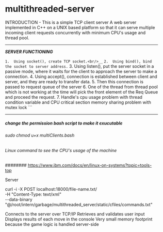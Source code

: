 # multithreaded-server

INTRODUCTION - This is a simple TCP client server A web server implemented in C++ on a UNIX based platform so that it can serve multiple incoming client requests concurrently with minimum CPU's usage and thread pool.

---

   **_SERVER FUNCTIONING_**
   
   ``` 1.  Using socket(), create TCP socket.<br/>__ ```
   ```2.  Using bind(), bind the socket to server address.```
   3.  Using listen(), put the server socket in a passive mode, where it waits for the client to approach the server to   make a connection.
   4.  Using accept(), connection is established between client and server, and they are ready to transfer data.
   5.  Then this connection is passed to request queue of the server
   6.  One of the thread from thread pool which is not working at the time will pick the front element of the    Req Queue and proceed the request.
   7. Handle's cpu usage problem with thread condition variable and CPU critical section memory sharing problem with mutex lock ```

---


##### change the permission bash script to make it exucutable
###### sudo chmod u+x multiClients.bash


###### Linux command to see the CPU's usage of the machine
######## https://www.ibm.com/docs/en/linux-on-systems?topic=tools-top



Server

curl -i -X POST localhost:18000/file-name.txt/ \
  -H "Content-Type: text/xml" \
  --data-binary "@/root/intern/garbage/multithreaded_server/static/cfiles/commands.txt"


Connects to the server over TCP/IP
Retrieves and validates user input
Displays results of each move in the console
Very small memory footprint because the game logic is handled server-side
